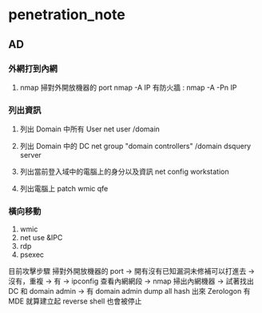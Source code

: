 # penetration_note

## AD

### 外網打到內網
1. nmap 掃對外開放機器的 port
nmap -A IP
有防火牆 : nmap -A -Pn IP

### 列出資訊
1. 列出 Domain 中所有 User
net user /domain

2. 列出 Domain 中的 DC
net group "domain controllers" /domain
dsquery server

3. 列出當前登入域中的電腦上的身分以及資訊
net config workstation

4. 列出電腦上 patch 
wmic qfe

### 橫向移動
1. wmic
2. net use &IPC
3. rdp
4. psexec

目前攻擊步驟
掃對外開放機器的 port -> 開有沒有已知漏洞未修補可以打進去 -> 沒有，重複
                                                   -> 有 -> ipconfig 查看內網網段 -> nmap 掃出內網機器 -> 試著找出 DC 和 domain admin -> 有 domain admin dump all hash 出來
Zerologon
有 MDE 就算建立起 reverse shell 也會被停止
